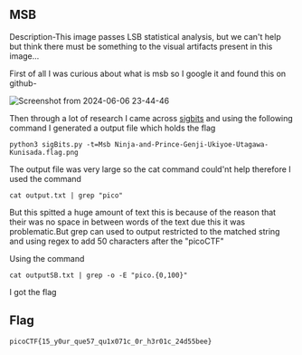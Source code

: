 ## MSB  

Description-This image passes LSB statistical analysis, but we can't help but think there must be something to the visual artifacts present in this image... 

First of all I was curious about what is msb so I google it and found this on github-

![Screenshot from 2024-06-06 23-44-46](https://github.com/Wizzy2323/CSOC-2024/assets/159465554/b955498d-acc8-4e40-86e9-ca257e0e4fbd)

Then through a lot of research I came across [sigbits](https://github.com/Pulho/sigBits) and using the following command I generated a output file which holds the flag
```
python3 sigBits.py -t=Msb Ninja-and-Prince-Genji-Ukiyoe-Utagawa-Kunisada.flag.png 
```
The output file was very large so the cat command could'nt help therefore I used the command 
```
cat output.txt | grep "pico"
```
But this spitted a huge amount of text this is because of the reason that their was no space in between words of the text due this it was problematic.But grep can used to output restricted to the matched string and using regex to add 50 characters after the "picoCTF"  

Using the command 
```
cat outputSB.txt | grep -o -E "pico.{0,100}"
```
I got the flag
## Flag
```
picoCTF{15_y0ur_que57_qu1x071c_0r_h3r01c_24d55bee}
```
